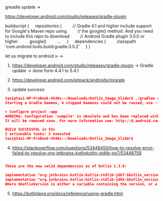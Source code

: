 greadle update →

https://developer.android.com/studio/releases/gradle-plugin

buildscript {
    repositories {
        // Gradle 4.1 and higher include support for Google's Maven repo using
        // the google() method. And you need to include this repo to download
        // Android Gradle plugin 3.0.0 or higher.
        google()
        ...
    }
    dependencies {
        classpath 'com.android.tools.build:gradle:3.5.2'
    }
}





let us migrate to android x-→



1. https://developer.android.com/studio/releases/gradle-plugin → Gradle update → done form 4.4.1 to 5.4.1
2. https://developer.android.com/jetpack/androidx/migrate



3. update success:

```json
taxi@taxi-HP-ProBook-4540s:~/Downloads/Kotlin_Image_Slider$ ./gradlew clean
Starting a Gradle Daemon, 4 stopped Daemons could not be reused, use --status for details

> Configure project :app
WARNING: Configuration 'compile' is obsolete and has been replaced with 'implementation' and 'api'.
It will be removed soon. For more information see: http://d.android.com/r/tools/update-dependency-configurations.html

BUILD SUCCESSFUL in 55s
2 actionable tasks: 2 executed
taxi@taxi-HP-ProBook-4540s:~/Downloads/Kotlin_Image_Slider$

```

4. https://stackoverflow.com/questions/53448450/how-to-resolve-error-failed-to-resolve-org-jetbrains-kotlinkotlin-stdlib-jre7/53448758

```json

These are the new valid dependencies as of Kotlin 1.3.0:

implementation "org.jetbrains.kotlin:kotlin-stdlib-jdk7:$kotlin_version"
implementation "org.jetbrains.kotlin:kotlin-stdlib-jdk8:$kotlin_version"
Where $kotlinVersion is either a variable containing the version, or a hard-coded version (i.e. 1.3.0)
```
5. https://kotlinlang.org/docs/reference/using-gradle.html

